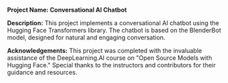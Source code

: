 **Project Name: Conversational AI Chatbot**

**Description:**
This project implements a conversational AI chatbot using the Hugging Face Transformers library. The chatbot is based on the BlenderBot model, designed for natural and engaging conversation.


**Acknowledgements:**
This project was completed with the invaluable assistance of the DeepLearning.AI course on "Open Source Models with Hugging Face." Special thanks to the instructors and contributors for their guidance and resources.
